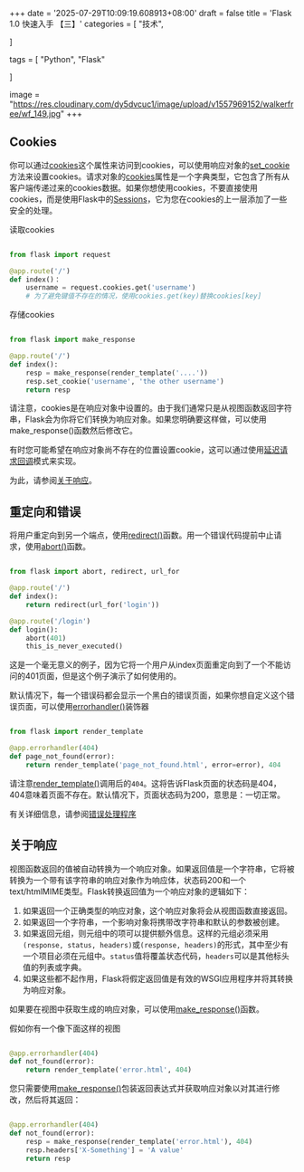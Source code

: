+++
date = '2025-07-29T10:09:19.608913+08:00'
draft = false
title = 'Flask 1.0 快速入手 【三】'
categories = [
    "技术",

]

tags = [
    "Python",
    "Flask"

]

image = "https://res.cloudinary.com/dy5dvcuc1/image/upload/v1557969152/walkerfree/wf_149.jpg"
+++

## Cookies

你可以通过[cookies](http://flask.pocoo.org/docs/1.0/api/#flask.Request.cookies)这个属性来访问到cookies，可以使用响应对象的[set\_cookie](http://flask.pocoo.org/docs/1.0/api/#flask.Response.set_cookie)方法来设置cookies。请求对象的[cookies](http://flask.pocoo.org/docs/1.0/api/#flask.Request.cookies)属性是一个字典类型，它包含了所有从客户端传递过来的cookies数据。如果你想使用cookies，不要直接使用cookies，而是使用Flask中的[Sessions](http://flask.pocoo.org/docs/1.0/quickstart/#sessions)，它为您在cookies的上一层添加了一些安全的处理。

读取cookies

```py

from flask import request

@app.route('/')
def index()：
    username = request.cookies.get('username')
    # 为了避免键值不存在的情况，使用cookies.get(key)替换cookies[key]

```

存储cookies

```py

from flask import make_response

@app.route('/')
def index():
    resp = make_response(render_template('....'))
    resp.set_cookie('username', 'the other username')
    return resp

```

请注意，cookies是在响应对象中设置的。由于我们通常只是从视图函数返回字符串，Flask会为你将它们转换为响应对象。如果您明确要这样做，可以使用make\_response()函数然后修改它。

有时您可能希望在响应对象尚不存在的位置设置cookie，这可以通过使用[延迟请求回调](http://flask.pocoo.org/docs/1.0/patterns/deferredcallbacks/#deferred-callbacks)模式来实现。

为此，请参阅[关于响应](http://flask.pocoo.org/docs/1.0/quickstart/#about-responses)。

## 重定向和错误

将用户重定向到另一个端点，使用[redirect()](http://flask.pocoo.org/docs/1.0/api/#flask.redirect)函数。用一个错误代码提前中止请求，使用[abort()](http://flask.pocoo.org/docs/1.0/api/#flask.abort)函数。

```py

from flask import abort, redirect, url_for

@app.route('/')
def index():
    return redirect(url_for('login'))

@app.route('/login')
def login():
    abort(401)
    this_is_never_executed()

```

这是一个毫无意义的例子，因为它将一个用户从index页面重定向到了一个不能访问的401页面，但是这个例子演示了如何使用的。

默认情况下，每一个错误码都会显示一个黑白的错误页面，如果你想自定义这个错误页面，可以使用[errorhandler()](http://flask.pocoo.org/docs/1.0/api/#flask.Flask.errorhandler)装饰器

```py

from flask import render_template

@app.errorhandler(404)
def page_not_found(error):
    return render_template('page_not_found.html', error=error), 404

```

请注意[render\_template()](http://flask.pocoo.org/docs/1.0/api/#flask.render_template)调用后的`404`。这将告诉Flask页面的状态码是404，404意味着页面不存在。默认情况下，页面状态码为200，意思是：一切正常。

有关详细信息，请参阅[错误处理程序](http://flask.pocoo.org/docs/1.0/errorhandling/#error-handlers)

## 关于响应

视图函数返回的值被自动转换为一个响应对象。如果返回值是一个字符串，它将被转换为一个带有该字符串的响应对象作为响应体，状态码200和一个text/htmlMIME类型。Flask转换返回值为一个响应对象的逻辑如下：

1. 如果返回一个正确类型的响应对象，这个响应对象将会从视图函数直接返回。
2. 如果返回一个字符串，一个影响对象将携带改字符串和默认的参数被创建。
3. 如果返回元组，则元组中的项可以提供额外信息。这样的元组必须采用`(response, status, headers)`或`(response, headers)`的形式，其中至少有一个项目必须在元组中。`status`值将覆盖状态代码，`headers`可以是其他标头值的列表或字典。
4. 如果这些都不起作用，Flask将假定返回值是有效的WSGI应用程序并将其转换为响应对象。

如果要在视图中获取生成的响应对象，可以使用[make\_response()](http://flask.pocoo.org/docs/1.0/api/#flask.make_response)函数。

假如你有一个像下面这样的视图

```py

@app.errorhandler(404)
def not_found(error):
    return render_template('error.html', 404)

```

您只需要使用[make\_response()](http://flask.pocoo.org/docs/1.0/api/#flask.make_response)包装返回表达式并获取响应对象以对其进行修改，然后将其返回：

```py

@app.errorhandler(404)
def not_found(error):
    resp = make_response(render_template('error.html'), 404)
    resp.headers['X-Something'] = 'A value'
    return resp
```
